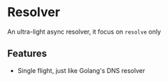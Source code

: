 # Resolver

An ultra-light async resolver, it focus on `resolve` only

## Features
- Single flight, just like Golang's DNS resolver
